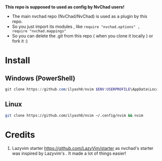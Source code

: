 **This repo is supposed to used as config by NvChad users!**

- The main nvchad repo (NvChad/NvChad) is used as a plugin by this repo.
- So you just import its modules , like `require "nvchad.options" , require "nvchad.mappings"`
- So you can delete the .git from this repo ( when you clone it locally ) or fork it :)

# Install
## Windows (PowerShell)
```PowerShell
git clone https://github.com/ilyash0/nvim $ENV:USERPROFILE\AppData\Local\nvim
```
## Linux
```Bash
git clone https://github.com/ilyash0/nvim ~/.config/nvim && nvim
```


# Credits

1) Lazyvim starter https://github.com/LazyVim/starter as nvchad's starter was inspired by Lazyvim's . It made a lot of things easier!

